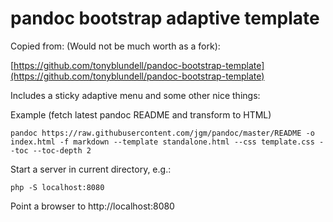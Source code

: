 # pandoc bootstrap adaptive template

Copied from: (Would not be much worth as a fork): 

[https://github.com/tonyblundell/pandoc-bootstrap-template](https://github.com/tonyblundell/pandoc-bootstrap-template)

Includes a sticky adaptive menu and some other nice things:

Example (fetch latest pandoc README and transform to HTML)

    pandoc https://raw.githubusercontent.com/jgm/pandoc/master/README -o index.html -f markdown --template standalone.html --css template.css --toc --toc-depth 2

Start a server in current directory, e.g.: 

    php -S localhost:8080

Point a browser to http://localhost:8080

